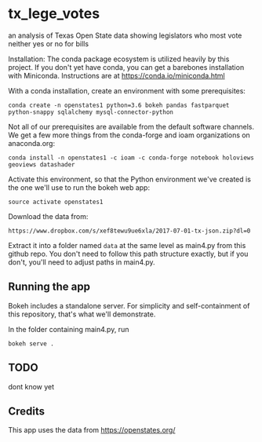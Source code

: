# tx_lege_votes
an analysis of Texas Open State data showing legislators who most vote neither yes or no for bills

Installation:
The conda package ecosystem is utilized heavily by this project. If you don't
yet have conda, you can get a barebones installation with Miniconda.
Instructions are at https://conda.io/miniconda.html

With a conda installation, create an environment with some prerequisites:

```
conda create -n openstates1 python=3.6 bokeh pandas fastparquet python-snappy sqlalchemy mysql-connector-python
```

Not all of our prerequisites are available from the default software channels.
We get a few more things from the conda-forge and ioam organizations on
anaconda.org:

```
conda install -n openstates1 -c ioam -c conda-forge notebook holoviews geoviews datashader
```

Activate this environment, so that the Python environment we've created is the
one we'll use to run the bokeh web app:

```
source activate openstates1
```

Download the data from:
```
https://www.dropbox.com/s/xef8tewu9ue6xla/2017-07-01-tx-json.zip?dl=0
```

Extract it into a folder named ``data`` at the same level as main4.py from this
github repo. You don't need to follow this path structure exactly, but if you
don't, you'll need to adjust paths in main4.py.

Running the app
-----------------

Bokeh includes a standalone server. For simplicity and self-containment of this
repository, that's what we'll demonstrate.

In the folder containing main4.py, run

```
bokeh serve .
```

TODO
----
dont know yet

Credits
--------

This app uses the data from https://openstates.org/


```
